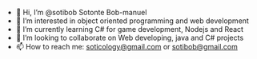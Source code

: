 - 👋 Hi, I’m @sotibob Sotonte Bob-manuel
- 👀 I’m interested in object oriented programming and web development
- 🌱 I’m currently learning C# for game development, Nodejs and React
- 💞️ I’m looking to collaborate on Web developing, java and C# projects
- 📫 How to reach me: soticology@gmail.com or sotibob@gmail.com

<!---
sotibob/sotibob is a ✨ special ✨ repository because its `README.md` (this file) appears on your GitHub profile.
You can click the Preview link to take a look at your changes.
--->
